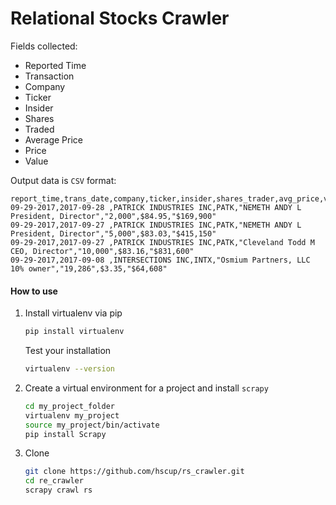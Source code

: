 # Relational Stocks Crawler

Fields collected:

- Reported Time
- Transaction
- Company
- Ticker
- Insider
- Shares
- Traded
- Average Price
- Price
- Value

Output data is `CSV` format:
```
report_time,trans_date,company,ticker,insider,shares_trader,avg_price,value
09-29-2017,2017-09-28 ,PATRICK INDUSTRIES INC,PATK,"NEMETH ANDY L
President, Director","2,000",$84.95,"$169,900"
09-29-2017,2017-09-27 ,PATRICK INDUSTRIES INC,PATK,"NEMETH ANDY L
President, Director","5,000",$83.03,"$415,150"
09-29-2017,2017-09-27 ,PATRICK INDUSTRIES INC,PATK,"Cleveland Todd M
CEO, Director","10,000",$83.16,"$831,600"
09-29-2017,2017-09-08 ,INTERSECTIONS INC,INTX,"Osmium Partners, LLC
10% owner","19,286",$3.35,"$64,608"
```

#### How to use

1. Install virtualenv via pip
    ```bash
    pip install virtualenv
    ```
    Test your installation
    ```bash
    virtualenv --version
    ```

2. Create a virtual environment for a project and install `scrapy`

    ```bash
    cd my_project_folder
    virtualenv my_project
    source my_project/bin/activate
    pip install Scrapy
    ```

3. Clone
    ```bash
    git clone https://github.com/hscup/rs_crawler.git
    cd re_crawler
    scrapy crawl rs
    ```
